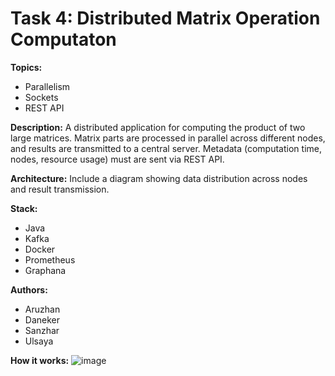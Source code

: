 # Task 4: Distributed Matrix Operation Computaton

**Topics:** 
- Parallelism
- Sockets
- REST API

**Description:**
A distributed application for computing the product of two
large matrices. Matrix parts are processed in parallel across different nodes, and
results are transmitted to a central server. Metadata (computation time,
nodes, resource usage) must are sent via REST API.

**Architecture:**
Include a diagram showing data distribution across nodes and
result transmission.

**Stack:**
- Java
- Kafka
- Docker
- Prometheus
- Graphana

**Authors:**
- Aruzhan
- Daneker
- Sanzhar
- Ulsaya

**How it works:**
![image](https://github.com/user-attachments/assets/72759f19-adae-4ed6-bc7a-987e2c00eeac)

